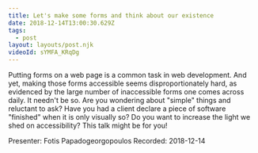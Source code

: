 ```yaml
---
title: Let's make some forms and think about our existence
date: 2018-12-14T13:00:30.629Z
tags:
  - post
layout: layouts/post.njk
videoId: sYMFA_KRqDg
---
```


<!--- You can insert a short description here -->

Putting forms on a web page is a common task in web development.
And yet, making those forms accessible seems disproportionately hard, as evidenced by the large number of inaccessible forms one comes across daily.
It needn't be so.
Are you wondering about "simple" things and reluctant to ask?
Have you had a client declare a piece of software "finished" when it is only visually so?
Do you want to increase the light we shed on accessibility?
This talk might be for you!

Presenter: Fotis Papadogeorgopoulos
Recorded: 2018-12-14
